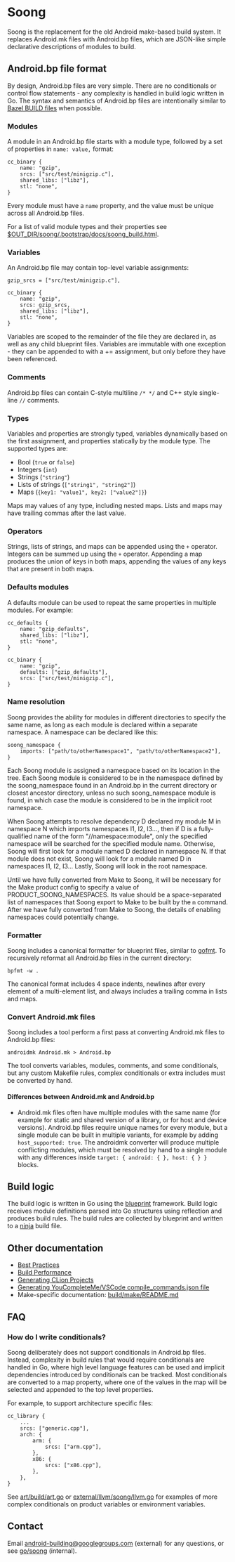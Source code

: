 # Soong

Soong is the replacement for the old Android make-based build system.  It
replaces Android.mk files with Android.bp files, which are JSON-like simple
declarative descriptions of modules to build.

## Android.bp file format

By design, Android.bp files are very simple.  There are no conditionals or
control flow statements - any complexity is handled in build logic written in
Go.  The syntax and semantics of Android.bp files are intentionally similar
to [Bazel BUILD files](https://www.bazel.io/versions/master/docs/be/overview.html)
when possible.

### Modules

A module in an Android.bp file starts with a module type, followed by a set of
properties in `name: value,` format:

```
cc_binary {
    name: "gzip",
    srcs: ["src/test/minigzip.c"],
    shared_libs: ["libz"],
    stl: "none",
}
```

Every module must have a `name` property, and the value must be unique across
all Android.bp files.

For a list of valid module types and their properties see
[$OUT_DIR/soong/.bootstrap/docs/soong_build.html](https://go/Android.bp).

### Variables

An Android.bp file may contain top-level variable assignments:
```
gzip_srcs = ["src/test/minigzip.c"],

cc_binary {
    name: "gzip",
    srcs: gzip_srcs,
    shared_libs: ["libz"],
    stl: "none",
}
```

Variables are scoped to the remainder of the file they are declared in, as well
as any child blueprint files.  Variables are immutable with one exception - they
can be appended to with a += assignment, but only before they have been
referenced.

### Comments
Android.bp files can contain C-style multiline `/* */` and C++ style single-line
`//` comments.

### Types

Variables and properties are strongly typed, variables dynamically based on the
first assignment, and properties statically by the module type.  The supported
types are:
* Bool (`true` or `false`)
* Integers (`int`)
* Strings (`"string"`)
* Lists of strings (`["string1", "string2"]`)
* Maps (`{key1: "value1", key2: ["value2"]}`)

Maps may values of any type, including nested maps.  Lists and maps may have
trailing commas after the last value.

### Operators

Strings, lists of strings, and maps can be appended using the `+` operator.
Integers can be summed up using the `+` operator. Appending a map produces the
union of keys in both maps, appending the values of any keys that are present
in both maps.

### Defaults modules

A defaults module can be used to repeat the same properties in multiple modules.
For example:

```
cc_defaults {
    name: "gzip_defaults",
    shared_libs: ["libz"],
    stl: "none",
}

cc_binary {
    name: "gzip",
    defaults: ["gzip_defaults"],
    srcs: ["src/test/minigzip.c"],
}
```

### Name resolution

Soong provides the ability for modules in different directories to specify
the same name, as long as each module is declared within a separate namespace.
A namespace can be declared like this:

```
soong_namespace {
    imports: ["path/to/otherNamespace1", "path/to/otherNamespace2"],
}
```

Each Soong module is assigned a namespace based on its location in the tree.
Each Soong module is considered to be in the namespace defined by the
soong_namespace found in an Android.bp in the current directory or closest
ancestor directory, unless no such soong_namespace module is found, in which
case the module is considered to be in the implicit root namespace.

When Soong attempts to resolve dependency D declared my module M in namespace
N which imports namespaces I1, I2, I3..., then if D is a fully-qualified name
of the form "//namespace:module", only the specified namespace will be searched
for the specified module name. Otherwise, Soong will first look for a module
named D declared in namespace N. If that module does not exist, Soong will look
for a module named D in namespaces I1, I2, I3... Lastly, Soong will look in the
root namespace.

Until we have fully converted from Make to Soong, it will be necessary for the
Make product config to specify a value of PRODUCT_SOONG_NAMESPACES. Its value
should be a space-separated list of namespaces that Soong export to Make to be
built by the `m` command. After we have fully converted from Make to Soong, the
details of enabling namespaces could potentially change.

### Formatter

Soong includes a canonical formatter for blueprint files, similar to
[gofmt](https://golang.org/cmd/gofmt/).  To recursively reformat all Android.bp files
in the current directory:
```
bpfmt -w .
```

The canonical format includes 4 space indents, newlines after every element of a
multi-element list, and always includes a trailing comma in lists and maps.

### Convert Android.mk files

Soong includes a tool perform a first pass at converting Android.mk files
to Android.bp files:

```
androidmk Android.mk > Android.bp
```

The tool converts variables, modules, comments, and some conditionals, but any
custom Makefile rules, complex conditionals or extra includes must be converted
by hand.

#### Differences between Android.mk and Android.bp

* Android.mk files often have multiple modules with the same name (for example
for static and shared version of a library, or for host and device versions).
Android.bp files require unique names for every module, but a single module can
be built in multiple variants, for example by adding `host_supported: true`.
The androidmk converter will produce multiple conflicting modules, which must
be resolved by hand to a single module with any differences inside
`target: { android: { }, host: { } }` blocks.

## Build logic

The build logic is written in Go using the
[blueprint](http://godoc.org/github.com/google/blueprint) framework.  Build
logic receives module definitions parsed into Go structures using reflection
and produces build rules.  The build rules are collected by blueprint and
written to a [ninja](http://ninja-build.org) build file.

## Other documentation

* [Best Practices](docs/best_practices.md)
* [Build Performance](docs/perf.md)
* [Generating CLion Projects](docs/clion.md)
* [Generating YouCompleteMe/VSCode compile\_commands.json file](docs/compdb.md)
* Make-specific documentation: [build/make/README.md](https://android.googlesource.com/platform/build/+/master/README.md)

## FAQ

### How do I write conditionals?

Soong deliberately does not support conditionals in Android.bp files.
Instead, complexity in build rules that would require conditionals are handled
in Go, where high level language features can be used and implicit dependencies
introduced by conditionals can be tracked.  Most conditionals are converted
to a map property, where one of the values in the map will be selected and
appended to the top level properties.

For example, to support architecture specific files:
```
cc_library {
    ...
    srcs: ["generic.cpp"],
    arch: {
        arm: {
            srcs: ["arm.cpp"],
        },
        x86: {
            srcs: ["x86.cpp"],
        },
    },
}
```

See [art/build/art.go](https://android.googlesource.com/platform/art/+/master/build/art.go)
or [external/llvm/soong/llvm.go](https://android.googlesource.com/platform/external/llvm/+/master/soong/llvm.go)
for examples of more complex conditionals on product variables or environment variables.

## Contact

Email android-building@googlegroups.com (external) for any questions, or see
[go/soong](http://go/soong) (internal).
